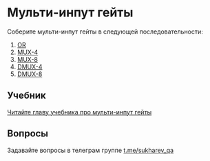 # Мульти-инпут гейты

Соберите мульти-инпут гейты в следующей последовательности:

1. [OR](Or/Or8Way.hdl)
2. [MUX-4](Mux/Mux4Way16.hdl)
3. [MUX-8](Mux/Mux8Way16.hdl)
4. [DMUX-4](DMux/DMux4Way.hdl)
5. [DMUX-8](DMux/DMux8Way.hdl)

## Учебник

[Читайте главу учебника про мульти-инпут гейты](https://www.notion.so/sukharev/2439a853dd324e13a165c2dd4e98a1c8)

## Вопросы

Задавайте вопросы в телеграм группе [t.me/sukharev_qa](https://www.t.me/sukharev_qa)
